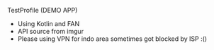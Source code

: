 TestProfile (DEMO APP)
- Using Kotlin and FAN
- API source from imgur
- Please using VPN for indo area sometimes got blocked by ISP :()